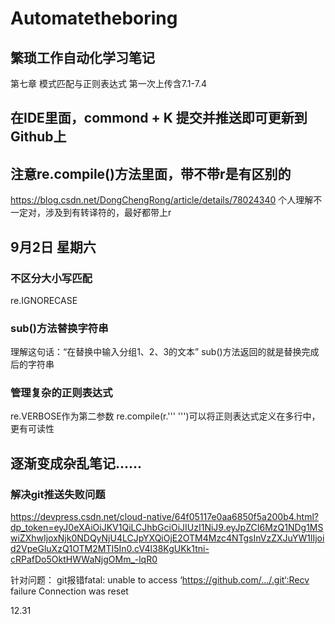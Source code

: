 # Automatetheboring
## 繁琐工作自动化学习笔记
第七章 模式匹配与正则表达式
第一次上传含7.1-7.4

## 在IDE里面，commond + K 提交并推送即可更新到Github上

## 注意re.compile()方法里面，带不带r是有区别的
https://blog.csdn.net/DongChengRong/article/details/78024340
个人理解不一定对，涉及到有转译符的，最好都带上r

## 9月2日 星期六
### 不区分大小写匹配
re.IGNORECASE
### sub()方法替换字符串
理解这句话：“在替换中输入分组1、2、3的文本”
sub()方法返回的就是替换完成后的字符串
### 管理复杂的正则表达式
re.VERBOSE作为第二参数
re.compile(r.''' ''')可以将正则表达式定义在多行中，更有可读性

## 逐渐变成杂乱笔记......
### 解决git推送失败问题
https://devpress.csdn.net/cloud-native/64f05117e0aa6850f5a200b4.html?dp_token=eyJ0eXAiOiJKV1QiLCJhbGciOiJIUzI1NiJ9.eyJpZCI6MzQ1NDg1MSwiZXhwIjoxNjk0NDQyNjU4LCJpYXQiOjE2OTM4Mzc4NTgsInVzZXJuYW1lIjoid2VpeGluXzQ1OTM2MTI5In0.cV4l38KgUKk1tni-cRPafDo5OktHWWaNjgOMm_-lqR0

针对问题：
git报错fatal: unable to access ‘https://github.com/.../.git‘:Recv failure Connection was reset

12.31